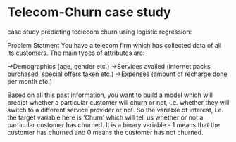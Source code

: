 # Telecom-Churn case study 
case study predicting teclecom churn using logistic regression:

Problem Statment
You have a telecom firm which has collected data of all its customers. The main types of attributes are:

->Demographics (age, gender etc.)
->Services availed (internet packs purchased, special offers taken etc.)
->Expenses (amount of recharge done per month etc.)
 

Based on all this past information, you want to build a model which will predict whether a particular customer will churn or not, i.e. whether they will switch to a different service provider or not. So the variable of interest, i.e. the target variable here is ‘Churn’ which will tell us whether or not a particular customer has churned. It is a binary variable - 1 means that the customer has churned and 0 means the customer has not churned.
